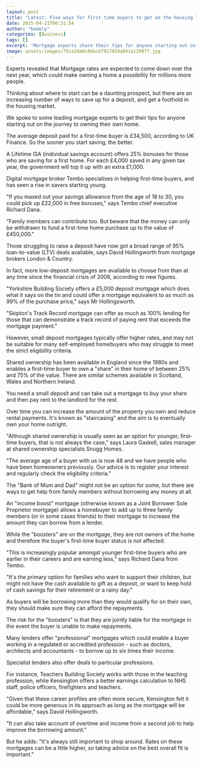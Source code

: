 ```yaml
---
layout: post
title: "Latest: Five ways for first-time buyers to get on the housing ladder"
date: 2025-04-21T00:31:54
author: "badely"
categories: [Business]
tags: []
excerpt: "Mortgage experts share their tips for anyone starting out on the journey to owning their own home."
image: assets/images/75ca28a0c8dac67917834a041ac2087f.jpg
---
```


Experts revealed that Mortgage rates are expected to come down over the next year, which could make owning a home a possibility for millions more people.

Thinking about where to start can be a daunting prospect, but there are an increasing number of ways to save up for a deposit, and get a foothold in the housing market. 

We spoke to some leading mortgage experts to get their tips for anyone starting out on the journey to owning their own home.

The average deposit paid for a first-time buyer is £34,500, according to UK Finance. So the sooner you start saving, the better.

A Lifetime ISA (individual savings account) offers 25% bonuses for those who are saving for a first home. For each £4,000 saved in any given tax year, the government will top it up with an extra £1,000.

Digital mortgage broker Tembo specialises in helping first-time buyers, and has seen a rise in savers starting young.

"If you maxed out your savings allowance from the age of 18 to 30, you could pick up £22,000 in free bonuses," says Tembo chief executive Richard Dana.

"Family members can contribute too. But beware that the money can only be withdrawn to fund a first-time home purchase up to the value of £450,000."

Those struggling to raise a deposit have now got a broad range of 95% loan-to-value (LTV) deals available, says David Hollingworth from mortgage brokers London & Country.

In fact, more low-deposit mortgages are available to choose from than at any time since the financial crisis of 2008, according to new figures.

"Yorkshire Building Society offers a £5,000 deposit mortgage which does what it says on the tin and could offer a mortgage equivalent to as much as 99% of the purchase price," says Mr Hollingsworth.

"Skipton's Track Record mortgage can offer as much as 100% lending for those that can demonstrate a track record of paying rent that exceeds the mortgage payment."

However, small deposit mortgages typically offer higher rates, and may not be suitable for many self-employed homebuyers who may struggle to meet the strict eligibility criteria.

Shared ownership has been available in England since the 1980s and enables a first-time buyer to own a "share" in their home of between 25% and 75% of the value. There are similar schemes available in Scotland, Wales and Northern Ireland.

You need a small deposit and can take out a mortgage to buy your share and then pay rent to the landlord for the rest.

Over time you can increase the amount of the property you own and reduce rental payments. It's known as "staircasing" and the aim is to eventually own your home outright.

"Although shared ownership is usually seen as an option for younger, first-time buyers, that is not always the case," says Laura Gaskell, sales manager at shared ownership specialists Snugg Homes.

"The average age of a buyer with us is now 48 and we have people who have been homeowners previously. Our advice is to register your interest and regularly check the eligibility criteria."

The "Bank of Mum and Dad" might not be an option for some, but there are ways to get help from family members without borrowing any money at all.

An "income boost" mortgage (otherwise known as a Joint Borrower Sole Proprietor mortgage) allows a homebuyer to add up to three family members (or in some cases friends) to their mortgage to increase the amount they can borrow from a lender.

While the "boosters" are on the mortgage, they are not owners of the home and therefore the buyer's first-time buyer status is not affected.

"This is increasingly popular amongst younger first-time buyers who are earlier in their careers and are earning less," says Richard Dana from Tembo.

"It's the primary option for families who want to support their children, but might not have the cash available to gift as a deposit, or want to keep hold of cash savings for their retirement or a rainy day."

As buyers will be borrowing more than they would qualify for on their own, they should make sure they can afford the repayments. 

The risk for the "boosters" is that they are jointly liable for the mortgage in the event the buyer is unable to make repayments.

Many lenders offer "professional" mortgages which could enable a buyer working in a regulated or accredited profession - such as doctors, architects and accountants - to borrow up to six times their income.

Specialist lenders also offer deals to particular professions. 

For instance, Teachers Building Society works with those in the teaching profession, while Kensington offers a better earnings calculation to NHS staff, police officers, firefighters and teachers.

"Given that these career profiles are often more secure, Kensington felt it could be more generous in its approach as long as the mortgage will be affordable," says David Hollingworth.

"It can also take account of overtime and income from a second job to help improve the borrowing amount."

But he adds: "It's always still important to shop around. Rates on these mortgages can be a little higher, so taking advice on the best overall fit is important."

